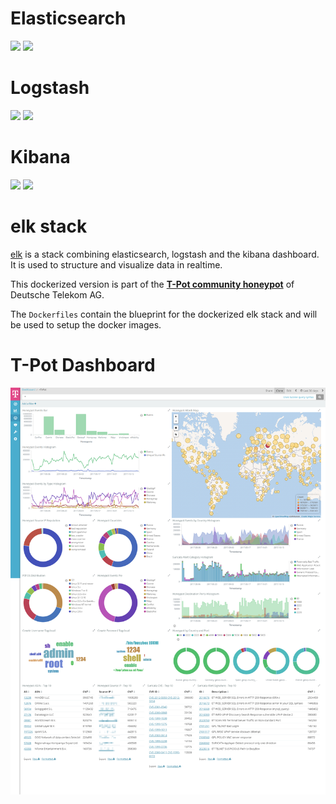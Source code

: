 # Elasticsearch
[![](https://images.microbadger.com/badges/version/dtagdevsec/elasticsearch:1811.svg)](https://microbadger.com/images/dtagdevsec/elasticsearch:1811 "Get your own version badge on microbadger.com") [![](https://images.microbadger.com/badges/image/dtagdevsec/elasticsearch:1811.svg)](https://microbadger.com/images/dtagdevsec/elasticsearch:1811 "Get your own image badge on microbadger.com")

# Logstash
[![](https://images.microbadger.com/badges/version/dtagdevsec/logstash:1811.svg)](https://microbadger.com/images/dtagdevsec/logstash:1811 "Get your own version badge on microbadger.com") [![](https://images.microbadger.com/badges/image/dtagdevsec/logstash:1811.svg)](https://microbadger.com/images/dtagdevsec/logstash:1811 "Get your own image badge on microbadger.com")

# Kibana
[![](https://images.microbadger.com/badges/version/dtagdevsec/kibana:1811.svg)](https://microbadger.com/images/dtagdevsec/kibana:1811 "Get your own version badge on microbadger.com") [![](https://images.microbadger.com/badges/image/dtagdevsec/kibana:1811.svg)](https://microbadger.com/images/dtagdevsec/kibana:1811 "Get your own image badge on microbadger.com")

# elk stack

[elk](http://www.elasticsearch.org/overview/) is a stack combining elasticsearch, logstash and the kibana dashboard. It is used to structure and visualize data in realtime.

This dockerized version is part of the **[T-Pot community honeypot](http://dtag-dev-sec.github.io/)** of Deutsche Telekom AG.

The `Dockerfiles` contain the blueprint for the dockerized elk stack and will be used to setup the docker images.  

# T-Pot Dashboard

![T-Pot Dashboard](doc/dashboard.png)
